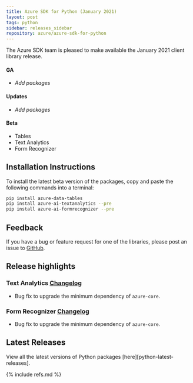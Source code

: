 ```yaml
---
title: Azure SDK for Python (January 2021)
layout: post
tags: python
sidebar: releases_sidebar
repository: azure/azure-sdk-for-python
---
```


The Azure SDK team is pleased to make available the January 2021 client library release.

#### GA

- _Add packages_

#### Updates

- _Add packages_

#### Beta

- Tables
- Text Analytics
- Form Recognizer

## Installation Instructions

To install the latest beta version of the packages, copy and paste the following commands into a terminal:

```bash
pip install azure-data-tables
pip install azure-ai-textanalytics --pre
pip install azure-ai-formrecognizer --pre
```

## Feedback

If you have a bug or feature request for one of the libraries, please post an issue to [GitHub](https://github.com/azure/azure-sdk-for-python/issues).

## Release highlights

### Text Analytics [Changelog](https://github.com/Azure/azure-sdk-for-python/blob/master/sdk/textanalytics/azure-ai-textanalytics/CHANGELOG.md#510b4-2021-01-12)

- Bug fix to upgrade the minimum dependency of `azure-core`.

### Form Recognizer [Changelog](https://github.com/Azure/azure-sdk-for-python/blob/master/sdk/formrecognizer/azure-ai-formrecognizer/CHANGELOG.md#310b2-2021-01-12)

- Bug fix to upgrade the minimum dependency of `azure-core`.

## Latest Releases

View all the latest versions of Python packages [here][python-latest-releases].

{% include refs.md %}
